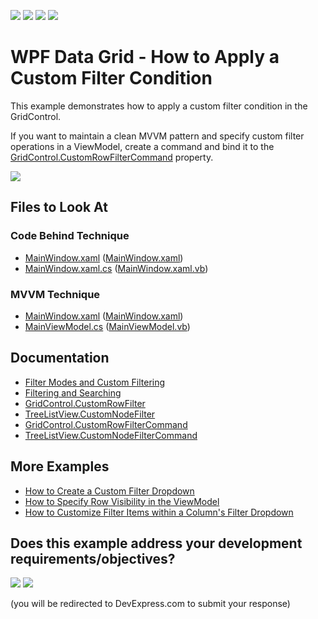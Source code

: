 <!-- default badges list -->
![](https://img.shields.io/endpoint?url=https://codecentral.devexpress.com/api/v1/VersionRange/128651196/22.2.2%2B)
[![](https://img.shields.io/badge/Open_in_DevExpress_Support_Center-FF7200?style=flat-square&logo=DevExpress&logoColor=white)](https://supportcenter.devexpress.com/ticket/details/E1167)
[![](https://img.shields.io/badge/📖_How_to_use_DevExpress_Examples-e9f6fc?style=flat-square)](https://docs.devexpress.com/GeneralInformation/403183)
[![](https://img.shields.io/badge/💬_Leave_Feedback-feecdd?style=flat-square)](#does-this-example-address-your-development-requirementsobjectives)
<!-- default badges end -->

# WPF Data Grid - How to Apply a Custom Filter Condition

This example demonstrates how to apply a custom filter condition in the GridControl.

If you want to maintain a clean MVVM pattern and specify custom filter operations in a ViewModel, create a command and bind it to the [GridControl.CustomRowFilterCommand](https://docs.devexpress.com/WPF/DevExpress.Xpf.Grid.GridControl.CustomRowFilterCommand) property.

![](https://docs.devexpress.com/WPF/images/GridControl_CustomRowFilterCommand.png)

<!-- default file list -->

## Files to Look At

### Code Behind Technique

- [MainWindow.xaml](./CS/CustomFiltering_CodeBehind/MainWindow.xaml) ([MainWindow.xaml](./VB/CustomFiltering_CodeBehind/MainWindow.xaml))
- [MainWindow.xaml.cs](./CS/CustomFiltering_CodeBehind/MainWindow.xaml.cs#L27-L33) ([MainWindow.xaml.vb](./VB/CustomFiltering_CodeBehind/MainWindow.xaml.vb#L29-L37))

### MVVM Technique

- [MainWindow.xaml](./CS/CustomFiltering_MVVM/MainWindow.xaml) ([MainWindow.xaml](./VB/CustomFiltering_MVVM/MainWindow.xaml))
- [MainViewModel.cs](./CS/CustomFiltering_MVVM/MainViewModel.cs#L36-L41) ([MainViewModel.vb](./VB/CustomFiltering_MVVM/MainViewModel.vb#L50-L57))

<!-- default file list end -->

## Documentation

- [Filter Modes and Custom Filtering](https://docs.devexpress.com/WPF/6410/controls-and-libraries/data-grid/filtering-and-searching/filtering-in-code/filter-modes-and-custom-filtering)
- [Filtering and Searching](https://docs.devexpress.com/WPF/7356/controls-and-libraries/data-grid/filtering-and-searching)
- [GridControl.CustomRowFilter](https://docs.devexpress.com/WPF/DevExpress.Xpf.Grid.GridControl.CustomRowFilter)
- [TreeListView.CustomNodeFilter](https://docs.devexpress.com/WPF/DevExpress.Xpf.Grid.TreeListView.CustomNodeFilter)
- [GridControl.CustomRowFilterCommand](https://docs.devexpress.com/WPF/DevExpress.Xpf.Grid.GridControl.CustomRowFilterCommand)
- [TreeListView.CustomNodeFilterCommand](https://docs.devexpress.com/WPF/DevExpress.Xpf.Grid.TreeListView.CustomNodeFilterCommand)

## More Examples

- [How to Create a Custom Filter Dropdown](https://github.com/DevExpress-Examples/how-to-create-a-custom-filter-dropdown-e1616)
- [How to Specify Row Visibility in the ViewModel](https://github.com/DevExpress-Examples/how-to-specify-row-visibility-in-the-viewmodel-e4174)
- [How to Customize Filter Items within a Column's Filter Dropdown](https://github.com/DevExpress-Examples/how-to-customize-filter-items-within-a-columns-filter-dropdown-e1533)
<!-- feedback -->
## Does this example address your development requirements/objectives?

[<img src="https://www.devexpress.com/support/examples/i/yes-button.svg"/>](https://www.devexpress.com/support/examples/survey.xml?utm_source=github&utm_campaign=wpf-data-grid-implement-custom-filtering&~~~was_helpful=yes) [<img src="https://www.devexpress.com/support/examples/i/no-button.svg"/>](https://www.devexpress.com/support/examples/survey.xml?utm_source=github&utm_campaign=wpf-data-grid-implement-custom-filtering&~~~was_helpful=no)

(you will be redirected to DevExpress.com to submit your response)
<!-- feedback end -->
